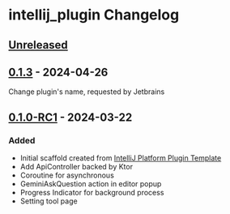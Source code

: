 <!-- Keep a Changelog guide -> https://keepachangelog.com -->

# intellij_plugin Changelog

## [Unreleased]

## [0.1.3] - 2024-04-26

Change plugin's name, requested by Jetbrains

## [0.1.0-RC1] - 2024-03-22

### Added

- Initial scaffold created from [IntelliJ Platform Plugin Template](https://github.com/JetBrains/intellij-platform-plugin-template)
- Add ApiController backed by Ktor
- Coroutine for asynchronous
- GeminiAskQuestion action in editor popup
- Progress Indicator for background process
- Setting tool page

[Unreleased]: https://github.com/AnBuiii/gemini_plugin/compare/v0.1.3...HEAD
[0.1.3]: https://github.com/AnBuiii/gemini_plugin/compare/v0.1.0-RC1...v0.1.3
[0.1.0-RC1]: https://github.com/AnBuiii/gemini_plugin/commits/v0.1.0-RC1
